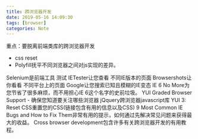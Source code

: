 ```yaml
---
title: 跨浏览器开发
date: 2019-05-16 14:09:30
tags: [browser]
categories: Note
---
```


重点：要脱离前端类库的跨浏览器开发

<!--more-->

* css reset
* Polyfill抚平不同浏览器之间对js实现的差异。


Selenium是前端工具 测试
IETester让您查看 不同IE版本的页面
Browsershots让你看看 不同平台上的页面
Google让您搜索已知且模糊的IE变态
IE 6 No More为您节省了很多麻烦，而不用担心IE 6这个名字的史前垃圾。
YUI Graded Browser Support - 确保您知道要关注哪些浏览器
jQquery跨浏览器javascript库
YUI 3: Reset CSS重置您的CSS(链接包含有用的信息以及CSS)
9 Most Common IE Bugs and How to Fix Them非常有用的提示，如何通过先解决常见问题来获得最大的收益。
Cross browser development包含许多有关跨浏览器开发的有用教程。


